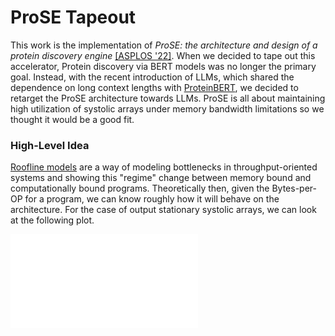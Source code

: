# ProSE Tapeout

This work is the implementation of _ProSE: the architecture and design of a protein discovery engine_ [[ASPLOS '22]](https://dl.acm.org/doi/pdf/10.1145/3503222.3507722?casa_token=AaaaUhe5T24AAAAA:mbtrAIdZRIy1PcjeEgdtGXarFZ29ODWcVOj2iyeQ2JA1WP7y4dMR40AFGfMu6DJg0e1g1pcGNAcFVQ). 
When we decided to tape out this accelerator, Protein discovery via BERT models was no longer the primary goal. Instead, with the recent introduction
of LLMs, which shared the dependence on long context lengths with [ProteinBERT](https://github.com/nadavbra/protein_bert),
we decided to retarget the ProSE architecture towards LLMs. ProSE is all about maintaining high utilization
of systolic arrays under memory bandwidth limitations so we thought it would be a good fit.

### High-Level Idea

[Roofline models](https://en.wikipedia.org/wiki/Roofline_model) are a way of modeling bottlenecks in throughput-oriented
systems and showing this "regime" change between memory bound and computationally bound programs. Theoretically then,
given the Bytes-per-OP for a program, we can know roughly how it will behave on the architecture. For the case of
output stationary systolic arrays, we can look at the following plot.

![](img/roofline-alone.pdf)
